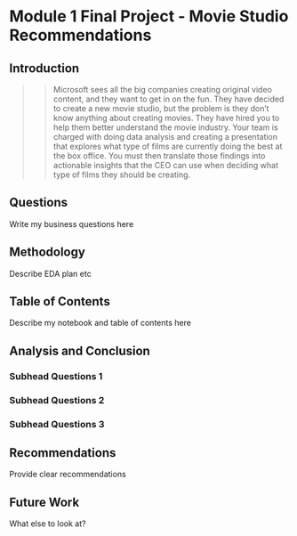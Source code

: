 # Module 1 Final Project - Movie Studio Recommendations

## Introduction

>>Microsoft sees all the big companies creating original video content, and they want to get in on the fun. They have decided to create a new movie studio, but the problem is they don’t know anything about creating movies. They have hired you to help them better understand the movie industry. Your team is charged with doing data analysis and creating a presentation that explores what type of films are currently doing the best at the box office. You must then translate those findings into actionable insights that the CEO can use when deciding what type of films they should be creating.

## Questions

Write my business questions here

## Methodology
Describe EDA plan etc

## Table of Contents
Describe my notebook and table of contents here

## Analysis and Conclusion

### Subhead Questions 1
### Subhead Questions 2
### Subhead Questions 3

## Recommendations

Provide clear recommendations

## Future Work

What else to look at?
